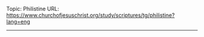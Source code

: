 Topic: Philistine
URL: https://www.churchofjesuschrist.org/study/scriptures/tg/philistine?lang=eng

---

